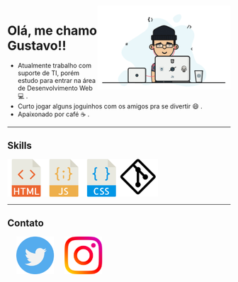 <img src="./img/dev.gif" align="right" width="300px">

# Olá, me chamo **Gustavo**!! 

- Atualmente trabalho com suporte de TI, porém estudo para entrar na área de Desenvolvimento Web :computer: .
- Curto jogar alguns joguinhos com os amigos pra se divertir :smile: . 
- Apaixonado por café :coffee: .

<hr>

## Skills

<img src="img/html.png" style="width:85px;"/><img src="img/javascript.png" style= "width:85px"/><img src="img/css.png" style="width:85px;"/><img src="img/git.png" style="width:85px"/>

<hr>

## Contato

<a href="https://twitter.com/gustavoczz"><img src="img/twitter.png" style="width:85px; margin-left: 20px;" /></a>	<a href="https://www.instagram.com/gustavoczz/"><img src="img/instagram.png" style="width:85px; margin-left: 20px;" /></a>

